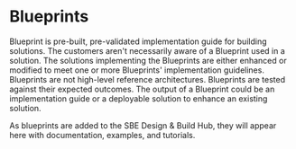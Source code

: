 # Blueprints

Blueprint is pre-built, pre-validated implementation guide for building solutions. The customers aren't necessarily aware of a Blueprint used in a solution. The solutions implementing the Blueprints are either enhanced or modified to meet one or more Blueprints' implementation guidelines. Blueprints are not high-level reference architectures. Blueprints are tested against their expected outcomes. The output of a Blueprint could be an implementation guide or a deployable solution to enhance an existing solution.

As blueprints are added to the SBE Design & Build Hub, they will appear here with documentation, examples, and tutorials.
